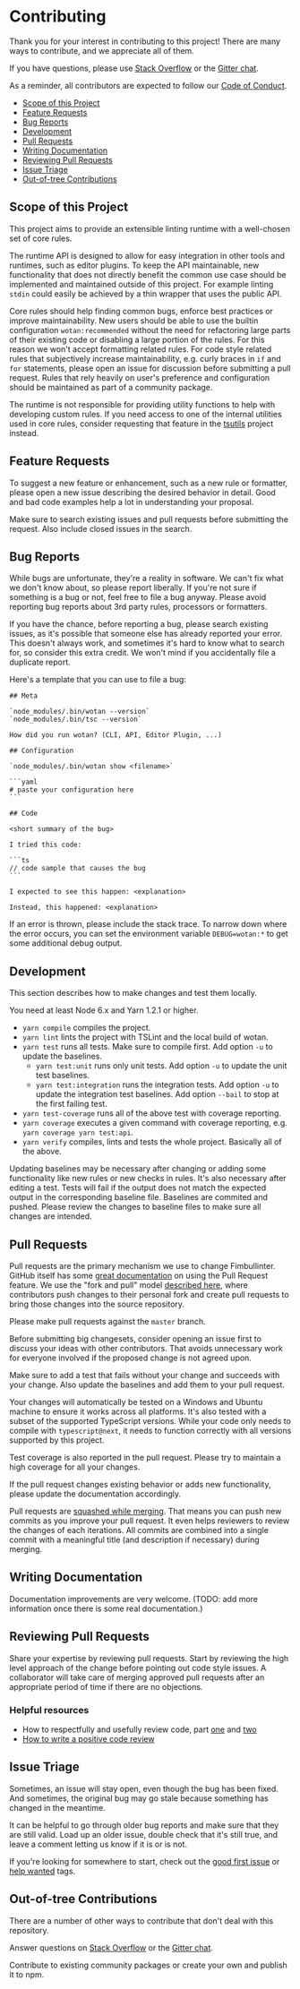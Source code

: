 # Contributing

Thank you for your interest in contributing to this project! There are many ways to contribute, and we appreciate all of them.

If you have questions, please use [Stack Overflow][so] or the [Gitter chat][gitter].

As a reminder, all contributors are expected to follow our [Code of Conduct](CODE_OF_CONDUCT.md).

* [Scope of this Project](#scope-of-this-project)
* [Feature Requests](#feature-requests)
* [Bug Reports](#bug-reports)
* [Development](#development)
* [Pull Requests](#pull-requests)
* [Writing Documentation](#writing-documentation)
* [Reviewing Pull Requests](#reviewing-pull-requests)
* [Issue Triage](#issue-triage)
* [Out-of-tree Contributions](#out-of-tree-contributions)

## Scope of this Project

This project aims to provide an extensible linting runtime with a well-chosen set of core rules.

The runtime API is designed to allow for easy integration in other tools and runtimes, such as editor plugins.
To keep the API maintainable, new functionality that does not directly benefit the common use case should be implemented and maintained outside of this project.
For example linting `stdin` could easily be achieved by a thin wrapper that uses the public API.

Core rules should help finding common bugs, enforce best practices or improve maintainability.
New users should be able to use the builtin configuration `wotan:recommended` without the need for refactoring large parts of their existing code or disabling a large portion of the rules.
For this reason we won't accept formatting related rules. For code style related rules that subjectively increase maintainability, e.g. curly braces in `if` and `for` statements, please open an issue for discussion before submitting a pull request.
Rules that rely heavily on user's preference and configuration should be maintained as part of a community package.

The runtime is not responsible for providing utility functions to help with developing custom rules.
If you need access to one of the internal utilities used in core rules, consider requesting that feature in the [tsutils][tsutils] project instead.

## Feature Requests

To suggest a new feature or enhancement, such as a new rule or formatter, please open a new issue describing the desired behavior in detail.
Good and bad code examples help a lot in understanding your proposal.

Make sure to search existing issues and pull requests before submitting the request. Also include closed issues in the search.

## Bug Reports

While bugs are unfortunate, they're a reality in software. We can't fix what we don't know about, so please report liberally.
If you're not sure if something is a bug or not, feel free to file a bug anyway.
Please avoid reporting bug reports about 3rd party rules, processors or formatters.

If you have the chance, before reporting a bug, please search existing issues, as it's possible that someone else has already reported your error.
This doesn't always work, and sometimes it's hard to know what to search for, so consider this extra credit.
We won't mind if you accidentally file a duplicate report.

Here's a template that you can use to file a bug:

    ## Meta

    `node_modules/.bin/wotan --version`
    `node_modules/.bin/tsc --version`

    How did you run wotan? (CLI, API, Editor Plugin, ...)

    ## Configuration

    `node_modules/.bin/wotan show <filename>`

    ```yaml
    # paste your configuration here
    ```

    ## Code

    <short summary of the bug>

    I tried this code:

    ```ts
    // code sample that causes the bug
    ```

    I expected to see this happen: <explanation>

    Instead, this happened: <explanation>

If an error is thrown, please include the stack trace. To narrow down where the error occurs, you can set the environment variable `DEBUG=wotan:*` to get some additional debug output.

## Development

This section describes how to make changes and test them locally.

You need at least Node 6.x and Yarn 1.2.1 or higher.

* `yarn compile` compiles the project.
* `yarn lint` lints the project with TSLint and the local build of wotan.
* `yarn test` runs all tests. Make sure to compile first. Add option `-u` to update the baselines.
  * `yarn test:unit` runs only unit tests. Add option `-u` to update the unit test baselines.
  * `yarn test:integration` runs the integration tests. Add option `-u` to update the integration test baselines. Add option `--bail` to stop at the first failing test.
* `yarn test-coverage` runs all of the above test with coverage reporting.
* `yarn coverage` executes a given command with coverage reporting, e.g. `yarn coverage yarn test:api`.
* `yarn verify` compiles, lints and tests the whole project. Basically all of the above.

Updating baselines may be necessary after changing or adding some functionality like new rules or new checks in rules. It's also necessary after editing a test.
Tests will fail if the output does not match the expected output in the corresponding baseline file.
Baselines are commited and pushed. Please review the changes to baseline files to make sure all changes are intended.

## Pull Requests

Pull requests are the primary mechanism we use to change Fimbullinter. GitHub itself has some [great documentation](https://help.github.com/articles/about-pull-requests/) on using the Pull Request feature.
We use the "fork and pull" model [described here](https://help.github.com/articles/about-collaborative-development-models/), where contributors push changes to their personal fork and create pull requests to bring those changes into the source repository.

Please make pull requests against the `master` branch.

Before submitting big changesets, consider opening an issue first to discuss your ideas with other contributors. That avoids unnecessary work for everyone involved if the proposed change is not agreed upon.

Make sure to add a test that fails without your change and succeeds with your change. Also update the baselines and add them to your pull request.

Your changes will automatically be tested on a Windows and Ubuntu machine to ensure it works across all platforms.
It's also tested with a subset of the supported TypeScript versions. While your code only needs to compile with `typescript@next`, it needs to function correctly with all versions supported by this project.

Test coverage is also reported in the pull request. Please try to maintain a high coverage for all your changes.

If the pull request changes existing behavior or adds new functionality, please update the documentation accordingly.

Pull requests are [squashed while merging](https://help.github.com/articles/about-pull-request-merges/#squash-and-merge-your-pull-request-commits).
That means you can push new commits as you improve your pull request. It even helps reviewers to review the changes of each iterations.
All commits are combined into a single commit with a meaningful title (and description if necessary) during merging.

## Writing Documentation

Documentation improvements are very welcome.
(TODO: add more information once there is some real documentation.)

## Reviewing Pull Requests

Share your expertise by reviewing pull requests. Start by reviewing the high level approach of the change before pointing out code style issues.
A collaborator will take care of merging approved pull requests after an appropriate period of time if there are no objections.

### Helpful resources

* How to respectfully and usefully review code, part [one](https://mtlynch.io/human-code-reviews-1/) and [two](https://mtlynch.io/human-code-reviews-2/)
* [How to write a positive code review](https://css-tricks.com/code-review-etiquette/)

## Issue Triage

Sometimes, an issue will stay open, even though the bug has been fixed. And sometimes, the original bug may go stale because something has changed in the meantime.

It can be helpful to go through older bug reports and make sure that they are still valid.
Load up an older issue, double check that it's still true, and leave a comment letting us know if it is or is not.

If you're looking for somewhere to start, check out the [good first issue][goodfirstissue] or [help wanted][helpwanted] tags.

## Out-of-tree Contributions

There are a number of other ways to contribute that don't deal with this repository.

Answer questions on [Stack Overflow][so] or the [Gitter chat][gitter].

Contribute to existing community packages or create your own and publish it to npm.

[gitter]: https://gitter.im/fimbullinter/wotan
[so]: https://stackoverflow.com/
[tsutils]: https://github.com/ajafff/tsutils
[helpwanted]: https://github.com/fimbullinter/wotan/labels/help%20wanted
[goodfirstissue]: https://github.com/fimbullinter/wotan/labels/good%20first%20issue
